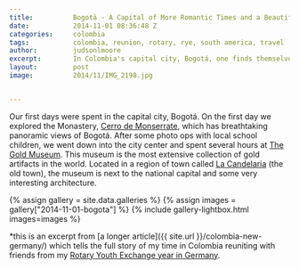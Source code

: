 ```yaml
---
title:			Bogotá - A Capital of More Romantic Times and a Beautiful Nation
date:			2014-11-01 08:36:48 Z
categories:		colombia
tags:			colombia, reunion, rotary, rye, south america, travel
author:			judsonlmoore
excerpt:		In Colombia's capital city, Bogotá, one finds themselves taken to a time when romance lived permanently in the air and anything was possible.
layout:			post
image:			2014/11/IMG_2198.jpg


---
```


Our first days were spent in the capital city, Bogotá. On the first day we explored the Monastery, [Cerro de Monserrate](https://en.wikipedia.org/wiki/Monserrate), which has breathtaking panoramic views of Bogotá. After some photo ops with local school children, we went down into the city center and spent several hours at [The Gold Museum](https://en.wikipedia.org/wiki/Gold_Museum,_Bogot%C3%A1). This museum is the most extensive collection of gold artifacts in the world. Located in a region of town called [La Candelaria](https://en.wikipedia.org/wiki/La_Candelaria) (the old town), the museum is next to the national capital and some very interesting architecture.

{% assign gallery = site.data.galleries %}
{% assign images = gallery["2014-11-01-bogota"] %}
{% include gallery-lightbox.html images=images %}

\*this is an excerpt from [a longer article]({{ site.url }}/colombia-new-germany/) which tells the full story of my time in Colombia reuniting with friends from my [Rotary Youth Exchange year in Germany](/germany/).
